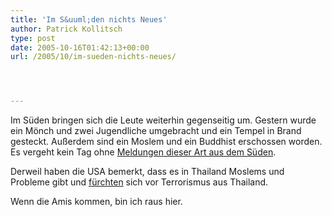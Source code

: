 ```yaml
---
title: 'Im S&uuml;den nichts Neues'
author: Patrick Kollitsch
type: post
date: 2005-10-16T01:42:13+00:00
url: /2005/10/im-sueden-nichts-neues/




---
```

Im S&uuml;den bringen sich die Leute weiterhin gegenseitig um. Gestern wurde ein M&ouml;nch und zwei Jugendliche umgebracht und ein Tempel in Brand gesteckt. Au&szlig;erdem sind ein Moslem und ein Buddhist erschossen worden. Es vergeht kein Tag ohne [Meldungen dieser Art aus dem S&uuml;den][1].

Derweil haben die USA bemerkt, dass es in Thailand Moslems und Probleme gibt und [f&uuml;rchten][2] sich vor Terrorismus aus Thailand.

Wenn die Amis kommen, bin ich raus hier.

 [1]: http://www.swissinfo.org/sen/swissinfo.html?siteSect=143&sid=6165700&cKey=1129441833000
 [2]: http://news.yahoo.com/s/afp/20051014/pl_afp/usthailandsouthunrest_051014135205